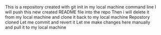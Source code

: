 This is a repository created with git init in my local machine command line 
I will push this new created README file into the repo 
Then i will delete it from my local machine and clone it back to my local machine
Repostory cloned
Let me  commit and revert it
Let me make changes here manually and pull it to my local machine
